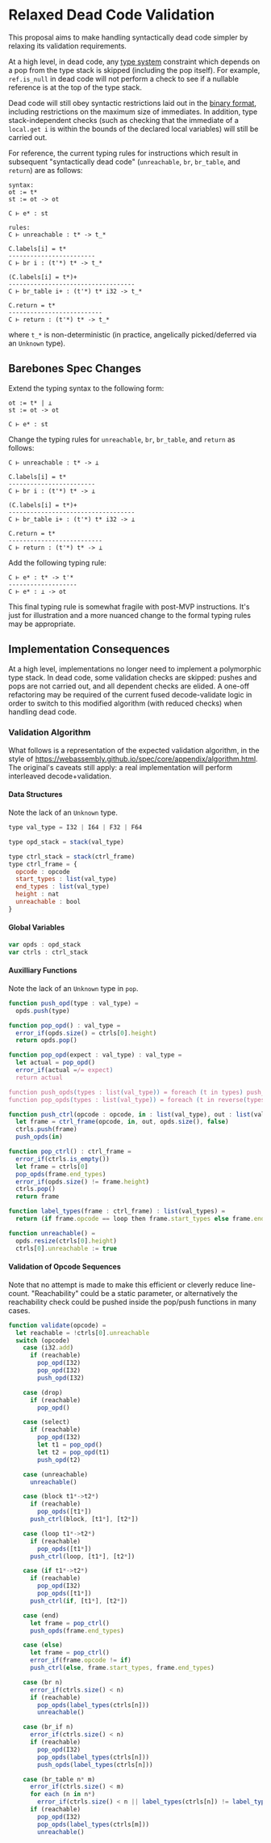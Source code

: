 # Relaxed Dead Code Validation

This proposal aims to make handling syntactically dead code simpler by relaxing its validation requirements.

At a high level, in dead code, any [type system](https://webassembly.github.io/spec/core/valid/instructions.html#instructions) constraint which depends on a pop from the type stack is skipped (including the pop itself). For example, `ref.is_null` in dead code will not perform a check to see if a nullable reference is at the top of the type stack.

Dead code will still obey syntactic restrictions laid out in the [binary format](https://webassembly.github.io/spec/core/binary/instructions.html), including restrictions on the maximum size of immediates. In addition, type stack-independent checks (such as checking that the immediate of a `local.get i` is within the bounds of the declared local variables) will still be carried out.

For reference, the current typing rules for instructions which result in subsequent "syntactically dead code" (`unreachable`, `br`, `br_table`, and `return`) are as follows:
```
syntax:
ot := t*
st := ot -> ot

C ⊢ e* : st

rules:
C ⊢ unreachable : t* -> t_*

C.labels[i] = t*
------------------------
C ⊢ br i : (t'*) t* -> t_*

(C.labels[i] = t*)+
-----------------------------------
C ⊢ br_table i+ : (t'*) t* i32 -> t_*

C.return = t*
--------------------------
C ⊢ return : (t'*) t* -> t_*
```
where `t_*` is non-deterministic (in practice, angelically picked/deferred via an `Unknown` type).

## Barebones Spec Changes

Extend the typing syntax to the following form:
```
ot := t* | ⊥
st := ot -> ot

C ⊢ e* : st
```

Change the typing rules for `unreachable`, `br`, `br_table`, and `return` as follows:
```
C ⊢ unreachable : t* -> ⊥

C.labels[i] = t*
------------------------
C ⊢ br i : (t'*) t* -> ⊥

(C.labels[i] = t*)+
-----------------------------------
C ⊢ br_table i+ : (t'*) t* i32 -> ⊥

C.return = t*
--------------------------
C ⊢ return : (t'*) t* -> ⊥
```

Add the following typing rule:
```
C ⊢ e* : t* -> t'*
-------------------
C ⊢ e* : ⊥ -> ot
```

This final typing rule is somewhat fragile with post-MVP instructions. It's just for illustration and a more nuanced change to the formal typing rules may be appropriate.

## Implementation Consequences

At a high level, implementations no longer need to implement a polymorphic type stack. In dead code, some validation checks are skipped: pushes and pops are not carried out, and all dependent checks are elided. A one-off refactoring may be required of the current fused decode-validate logic in order to switch to this modified algorithm (with reduced checks) when handling dead code.

### Validation Algorithm

What follows is a representation of the expected validation algorithm, in the style of https://webassembly.github.io/spec/core/appendix/algorithm.html. The original's caveats still apply: a real implementation will perform interleaved decode+validation.

#### Data Structures
Note the lack of an `Unknown` type.
```javascript
type val_type = I32 | I64 | F32 | F64

type opd_stack = stack(val_type)

type ctrl_stack = stack(ctrl_frame)
type ctrl_frame = {
  opcode : opcode
  start_types : list(val_type)
  end_types : list(val_type)
  height : nat
  unreachable : bool
}
```

#### Global Variables
```javascript
var opds : opd_stack
var ctrls : ctrl_stack
```

#### Auxilliary Functions
Note the lack of an `Unknown` type in `pop`.
```javascript
function push_opd(type : val_type) =
  opds.push(type)

function pop_opd() : val_type =
  error_if(opds.size() = ctrls[0].height)
  return opds.pop()

function pop_opd(expect : val_type) : val_type =
  let actual = pop_opd()
  error_if(actual =/= expect)
  return actual

function push_opds(types : list(val_type)) = foreach (t in types) push_opd(t)
function pop_opds(types : list(val_type)) = foreach (t in reverse(types)) pop_opd(t)
```

```javascript
function push_ctrl(opcode : opcode, in : list(val_type), out : list(val_type)) =
  let frame = ctrl_frame(opcode, in, out, opds.size(), false)
  ctrls.push(frame)
  push_opds(in)

function pop_ctrl() : ctrl_frame =
  error_if(ctrls.is_empty())
  let frame = ctrls[0]
  pop_opds(frame.end_types)
  error_if(opds.size() != frame.height)
  ctrls.pop()
  return frame

function label_types(frame : ctrl_frame) : list(val_types) =
  return (if frame.opcode == loop then frame.start_types else frame.end_types)

function unreachable() =
  opds.resize(ctrls[0].height)
  ctrls[0].unreachable := true
```

#### Validation of Opcode Sequences

Note that no attempt is made to make this efficient or cleverly reduce line-count. "Reachability" could be a static parameter, or alternatively the reachability check could be pushed inside the pop/push functions in many cases.

```javascript
function validate(opcode) =
  let reachable = !ctrls[0].unreachable
  switch (opcode)
    case (i32.add)
      if (reachable)
        pop_opd(I32)
        pop_opd(I32)
        push_opd(I32)

    case (drop)
      if (reachable)
        pop_opd()

    case (select)
      if (reachable)
        pop_opd(I32)
        let t1 = pop_opd()
        let t2 = pop_opd(t1)
        push_opd(t2)

    case (unreachable)
      unreachable()

    case (block t1*->t2*)
      if (reachable)
        pop_opds([t1*])
      push_ctrl(block, [t1*], [t2*])

    case (loop t1*->t2*)
      if (reachable)
        pop_opds([t1*])
      push_ctrl(loop, [t1*], [t2*])

    case (if t1*->t2*)
      if (reachable)
        pop_opd(I32)
        pop_opds([t1*])
      push_ctrl(if, [t1*], [t2*])

    case (end)
      let frame = pop_ctrl()
      push_opds(frame.end_types)

    case (else)
      let frame = pop_ctrl()
      error_if(frame.opcode != if)
      push_ctrl(else, frame.start_types, frame.end_types)

    case (br n)
      error_if(ctrls.size() < n)
      if (reachable)
        pop_opds(label_types(ctrls[n]))
        unreachable()

    case (br_if n)
      error_if(ctrls.size() < n)
      if (reachable)
        pop_opd(I32)
        pop_opds(label_types(ctrls[n]))
        push_opds(label_types(ctrls[n]))

    case (br_table n* m)
      error_if(ctrls.size() < m)
      for each (n in n*)
        error_if(ctrls.size() < n || label_types(ctrls[n]) != label_types(ctrls[m]))
      if (reachable)
        pop_opd(I32)
        pop_opds(label_types(ctrls[m]))
        unreachable()
```
